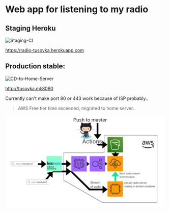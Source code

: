 # Web app for listening to my radio

## Staging Heroku

![Staging-CI](https://github.com/verbalius/tusovka-flask-webapp/workflows/Staging-CI/badge.svg)

https://radio-tusovka.herokuapp.com

## Production stable:

![CD-to-Home-Server](https://github.com/verbalius/tusovka-flask-webapp/workflows/CD-to-Home-Server/badge.svg)

http://tusovka.ml:8080

Currently can't make port 80 or 443 work because of ISP probably..

> AWS Free tier time exceeded, migrated to home server..

![architecture](/architecture.png)


